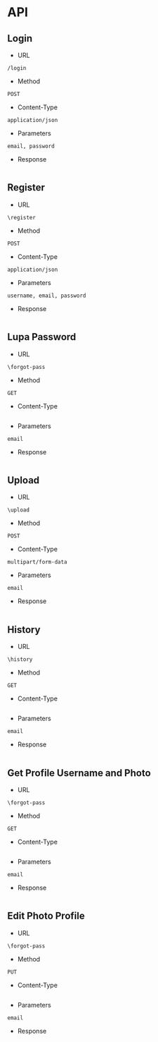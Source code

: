 # API
## Login ##
 * URL
 ```
 /login
 ```
 * Method
 ```
 POST
 ```
 * Content-Type
 ```
 application/json
 ```
 * Parameters
 ```
 email, password
 ```
 * Response
 ```
 ```
## Register ##
* URL
 ```
 \register
 ```
 * Method
 ```
 POST
 ```
 * Content-Type
 ```
 application/json
 ```
 * Parameters
 ```
 username, email, password
 ```
 * Response
 ```
 ```
## Lupa Password ##
 * URL
 ```
 \forgot-pass
 ```
 * Method
 ```
 GET
 ```
 * Content-Type
 ```
 ```
 * Parameters
 ```
 email
 ```
 * Response
 ```
 ```
## Upload ##
* URL
 ```
 \upload
 ```
 * Method
 ```
 POST
 ```
 * Content-Type
 ```
 multipart/form-data
 ```
 * Parameters
 ```
 email
 ```
 * Response
 ```
 ```
## History ##
* URL
 ```
 \history
 ```
 * Method
 ```
 GET
 ```
 * Content-Type
 ```
 ```
 * Parameters
 ```
 email
 ```
 * Response
 ```
 ```

## Get Profile Username and Photo  ##
* URL
 ```
 \forgot-pass
 ```
 * Method
 ```
 GET
 ```
 * Content-Type
 ```
 ```
 * Parameters
 ```
 email
 ```
 * Response
 ```
 ```
 ## Edit Photo Profile  ##
* URL
 ```
 \forgot-pass
 ```
 * Method
 ```
 PUT
 ```
 * Content-Type
 ```
 ```
 * Parameters
 ```
 email
 ```
 * Response
 ```
 ```
